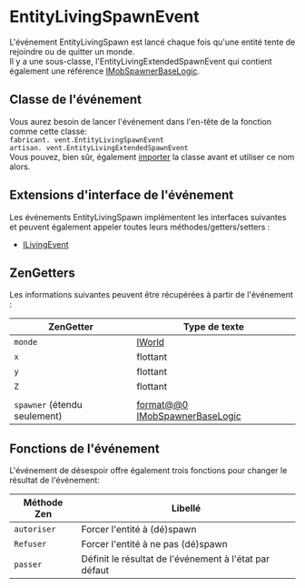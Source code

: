 # EntityLivingSpawnEvent

L'événement EntityLivingSpawn est lancé chaque fois qu'une entité tente de rejoindre ou de quitter un monde.  
Il y a une sous-classe, l'EntityLivingExtendedSpawnEvent qui contient également une référence [IMobSpawnerBaseLogic](/Vanilla/TileEntity/IMobSpawnerBaseLogic).

## Classe de l'événement

Vous aurez besoin de lancer l'événement dans l'en-tête de la fonction comme cette classe:  
`fabricant. vent.EntityLivingSpawnEvent`  
`artisan. vent.EntityLivingExtendedSpawnEvent`  
Vous pouvez, bien sûr, également [importer](/AdvancedFunctions/Import/) la classe avant et utiliser ce nom alors.

## Extensions d'interface de l'événement

Les événements EntityLivingSpawn implémentent les interfaces suivantes et peuvent également appeler toutes leurs méthodes/getters/setters :

- [ILivingEvent](/Vanilla/Events/Events/ILivingEvent/)

## ZenGetters

Les informations suivantes peuvent être récupérées à partir de l'événement :

| ZenGetter                    | Type de texte                                                              |
| ---------------------------- | -------------------------------------------------------------------------- |
| `monde`                      | [IWorld](/Vanilla/World/IWorld/)                                           |
| `x`                          | flottant                                                                   |
| `y`                          | flottant                                                                   |
| `Z`                          | flottant                                                                   |
|                              |                                                                            |
| `spawner` (étendu seulement) | [format@@0 IMobSpawnerBaseLogic](/Vanilla/TileEntity/IMobSpawnerBaseLogic) |

## Fonctions de l'événement

L'événement de désespoir offre également trois fonctions pour changer le résultat de l'événement:

| Méthode Zen | Libellé                                                |
| ----------- | ------------------------------------------------------ |
| `autoriser` | Forcer l'entité à (dé)spawn                            |
| `Refuser`   | Forcer l'entité à ne pas (dé)spawn                     |
| `passer`    | Définit le résultat de l'événement à l'état par défaut |